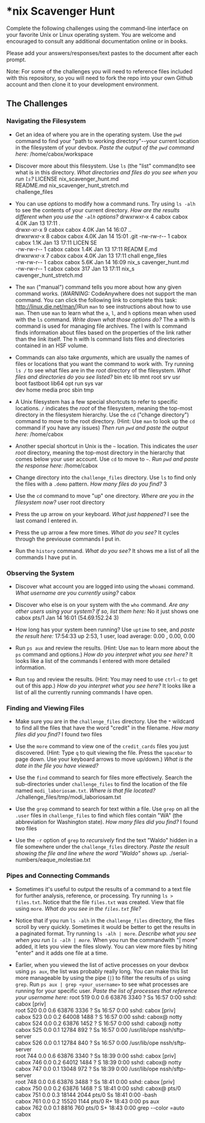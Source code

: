 # *nix Scavenger Hunt

Complete the following challenges using the command-line interface on your favorite
Unix or Linux operating system. You are welcome and encouraged to consult any
additional documentation online or in books.

Please add your answers/responses/text pastes to the document after each prompt.

Note: For some of the challenges you will need to reference files included with
this repository, so you will need to fork the repo into your own Github account
and then clone it to your development environment.

## The Challenges

### Navigating the Filesystem

* Get an idea of where you are in the operating system. 
Use the `pwd` command to find your "path to working directory"--your current location 
in the filesystem of your devbox. *Paste the output of the `pwd` command here:*
   /home/cabox/workspace 

* Discover more about this filesystem. Use `ls` (the "list" command)to 
see what is in this directory. *What directories and files do you see when you run `ls`?*
   LICENSE          nix_scavenger_hunt.md           
   README.md        nix_scavenger_hunt_stretch.md   
   challenge_files

* You can use *options* to modify how a command runs. Try using `ls -alh` to see the contents 
of your current directory. *How are the results different when you use the `-alh` options?*
   drwxrwxr-x 4 cabox cabox 4.0K Jan 13 17:11 .    
   drwxr-xr-x 9 cabox cabox 4.0K Jan 14 16:07 ..   
   drwxrwxr-x 8 cabox cabox 4.0K Jan 14 15:01 .git 
   -rw-rw-r-- 1 cabox cabox 1.1K Jan 13 17:11 LICEN
   SE                                              
   -rw-rw-r-- 1 cabox cabox 1.4K Jan 13 17:11 READM
   E.md                                            
   drwxrwxr-x 7 cabox cabox 4.0K Jan 13 17:11 chall
   enge_files                                      
   -rw-rw-r-- 1 cabox cabox 5.6K Jan 14 16:09 nix_s
   cavenger_hunt.md                                
   -rw-rw-r-- 1 cabox cabox  317 Jan 13 17:11 nix_s
   cavenger_hunt_stretch.md

* The `man` ("manual") command tells you more about how any given command works. 
(*WARNING:* CodeAnywhere does not support the man command. You can click the following link 
to complete this task: http://linux.die.net/man/)Run `man` to see instructions about how 
to use `man`. Then use `man` to learn what the `a`, `l`, and `h` options mean when used 
with the `ls` command. *Write down what those options do?*
   The a with ls command is used for managing file 
   archives.
   The l with ls command finds information about files 
   based on the properties of the link rather than the 
   link itself.
   The h with ls command lists files and directories 
   contained in an HSF volume.
   
* Commands can also take *arguments*, which are usually the names of files 
or locations that you want the command to work with. Try running `ls /` 
to see what files are in the *root* directory of the filesystem. 
*What files and directories do you see listed?*
   bin   etc       lib    mnt   root  srv  usr     
   boot  fastboot  lib64  opt   run   sys  var     
   dev   home      media  proc  sbin  tmp  

* A Unix filesystem has a few special shortcuts to refer to specific 
locations. `/` indicates the *root* of the filesystem, meaning the 
top-most directory in the filesystem hierarchy. Use the `cd` 
("change directory") command to move to the root directory. 
(Hint: Use `man` to look up the `cd` command if you have any issues) 
*Then run `pwd` and paste the output here:*
   /home/cabox 

* Another special shortcut in Unix is the `~` location. This indicates 
the *user root* directory, meaning the top-most directory in the 
hierarchy that comes below your user account. Use `cd` to move 
to `~`. *Run `pwd` and paste the response here:*
   /home/cabox 

* Change directory into the `challenge_files` directory. 
Use `ls` to find only the files with a `.demo` pattern. 
*How many files do you find?*
   3 

* Use the `cd` command to move "up" one directory. 
*Where are you in the filesystem now?*
  user root directory 
  
* Press the up arrow on your keyboard. *What just happened?*
	I see the last comand I entered in.
* Press the up arrow a few more times. *What do you see?*
	It cycles through the previouse commands I put in.
	
* Run the `history` command. *What do you see?*
	It shows me a list of all the commands I have put in.

### Observing the System

* Discover what account you are logged into using the `whoami` command.
*What username are you currently using?*
   cabox
	
* Discover who else is on your system with the `who` command. 
*Are any other users using your system? If so, list them here:*
   No it just shows one
   cabox    pts/1        Jan 14 16:01 (54.69.152.24
   3)
   
* How long has your system been running? Use `uptime` to see, and *paste the result here:*
	17:54:33 up  2:53,  1 user,  load average: 0.00
	, 0.00, 0.00

* Run `ps aux` and review the results. (Hint: Use `man` to learn more about 
the `ps` command and options.) *How do you interpret what you see here?*
  It looks like a list of the commands I entered with more detailed information.

* Run `top` and review the results. (Hint: You may need to use `ctrl-c` to get out of this app.)
*How do you interpret what you see here?*
   It looks like a list of all the currently running commands I have open.
   
### Finding and Viewing Files

* Make sure you are in the `challenge_files` directory. 
Use the `*` wildcard to find all the files that have
the word "credit" 
in the filename. *How many files did you find?*
 I found two files 

* Use the `more` command to view one of the 
`credit_cards` files you just discovered. 
(Hint: Type `q` to quit viewing the file. 
Press the `spacebar` to page down. Use your 
keyboard arrows to move up/down.) 
*What is the date in the file you have viewed?*

* Use the `find` command to search for files more effectively. 
Search the sub-directories under `challenge_files` to 
find the location of the file named 
`modi_laboriosam.txt`. 
*Where is that file located?*
  ./challenge_files/tmp/modi_laboriosam.txt

* Use the `grep` command to search for text within a 
file. Use `grep` on all the `.user` files in 
`challenge_files` to find which files contain "WA" 
(the abbreviation for Washington state). 
*How many files did you find?*
   I found two files

* Use the `-r` option of `grep` to *recursively* 
find the text "Waldo" hidden in a file somewhere 
under the `challenge_files` directory. 
*Paste the result showing the file and line 
where the word "Waldo" shows up.*
   ./serial-numbers/eaque_molestiae.txt 

### Pipes and Connecting Commands

* Sometimes it's useful to output the results of 
a command to a text file for further analysis, 
reference, or processing. Try running 
`ls > files.txt`. Notice that the 
file `files.txt` was created. View that file 
using `more`. 
*What do you see in the `files.txt` file?* 
	
* Notice that if you run `ls -alh` 
in the `challenge_files` directory, the files 
scroll by very quickly. Sometimes it would be 
better to get the results in a paginated format. 
Try running `ls -alh | more`. 
*Describe what you see when you run `ls -alh | more`.* 
  When you run the commandwith "| more" added, it 
  lets you view the files slowly. You can view more 
  files by hiting "enter" and it adds one file at
  a time.

* Earlier, when you viewed the list of active 
processes on your devbox using `ps aux`, 
the list was probably really long. You can make 
this list more manageable by using the pipe (`|`) 
to filter the results of `ps` using `grep`. 
Run `ps aux | grep <your_username>` to see what 
processes are running for your specific user. 
*Paste the list of processes that reference your 
username here:*
 root       519  0.0  0.6  63876  3340 ?        Ss   16:57   0:00 sshd: cabox 
[priv]                                                                       
root       520  0.0  0.6  63876  3336 ?        Ss   16:57   0:00 sshd: cabox 
[priv]                                                                       
cabox      523  0.0  0.2  64008  1488 ?        S    16:57   0:00 sshd: cabox@
notty                                                                        
cabox      524  0.0  0.2  63876  1452 ?        S    16:57   0:00 sshd: cabox@
notty                                                                        
cabox      525  0.0  0.1  12784   892 ?        Ss   16:57   0:00 /usr/lib/ope
nssh/sftp-server                                                             
cabox      526  0.0  0.1  12784   840 ?        Ss   16:57   0:00 /usr/lib/ope
nssh/sftp-server                                                             
root       744  0.0  0.6  63876  3340 ?        Ss   18:39   0:00 sshd: cabox 
[priv]                                                                       
cabox      746  0.0  0.2  64012  1484 ?        S    18:39   0:00 sshd: cabox@
notty                                                                        
cabox      747  0.0  0.1  13048   972 ?        Ss   18:39   0:00 /usr/lib/ope
nssh/sftp-server                                                             
root       748  0.0  0.6  63876  3488 ?        Ss   18:41   0:00 sshd: cabox 
[priv]                                                                       
cabox      750  0.0  0.2  63876  1468 ?        S    18:41   0:00 sshd: cabox@
pts/0                                                                        
cabox      751  0.0  0.3  18144  2044 pts/0    Ss   18:41   0:00 -bash       
cabox      761  0.0  0.2  15520  1144 pts/0    R+   18:43   0:00 ps aux      
cabox      762  0.0  0.1   8816   760 pts/0    S+   18:43   0:00 grep --color
=auto cabox                              

